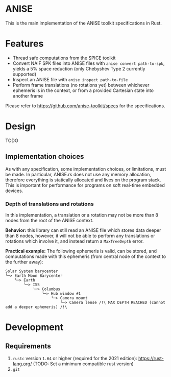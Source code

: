 # ANISE

This is the main implementation of the ANISE toolkit specifications in Rust.

# Features

- Thread safe computations from the SPICE toolkit
- Convert NAIF SPK files into ANISE files with `anise convert path-to-spk`, yields a 5% space reduction (only Chebyshev Type 2 currently supported)
- Inspect an ANISE file with `anise inspect path-to-file`
- Perform frame translations (no rotations yet) between whichever ephemeris is in the context, or from a provided Cartesian state into another frame

Please refer to https://github.com/anise-toolkit/specs for the specifications.

# Design
TODO
## Implementation choices
As with any specification, some implementation choices, or limitations, must be made. In particular, ANISE.rs does not use any memory allocation, therefore everything is statically allocated and lives on the program stack. This is important for performance for programs on soft real-time embedded devices.

### Depth of translations and rotations
In this implementation, a translation or a rotation may not be more than 8 nodes from the root of the ANISE context.

**Behavior:** this library can still read an ANISE file which stores data deeper than 8 nodes, however, it will not be able to perform any translations or rotations which involve it, and instead return a `MaxTreeDepth` error.

**Practical example:**
The following ephemeris is valid, can be stored, and computations made with this ephemeris (from central node of the context to the further away):

```
Solar System barycenter
╰─> Earth Moon Barycenter
    ╰─> Earth
        ╰─> ISS
            ╰─> Columbus
                ╰─> Hub window #1
                    ╰─> Camera mount
                        ╰─> Camera lense /!\ MAX DEPTH REACHED (cannot add a deeper ephemeris) /!\
```

# Development
## Requirements
1. `rustc` version `1.64` or higher (required for the 2021 edition): https://rust-lang.org/ (TODO: Set a minimum compatible rust version)
2. `git`